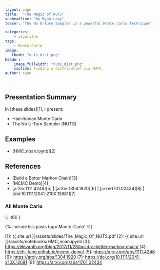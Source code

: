 ```yaml
---
layout: page
title:  "The Magic of NUTS"
subheadline: "by Ryan Levy"
teaser: "The No U-Turn Sampler is a powerful Monte Carlo Technique"

categories:
    - algorithm
tags:
    - Monte-Carlo
image:
   thumb: "nuts_dist.png"
header:
    image_fullwidth: "nuts_dist.png"
    caption: Finding a distribution via NUTS. 
author: ryan 

---
```

<!-- Page Content Starts Here -->

## Presentation Summary
In [these slides][1], I present:

  * Hamiltonian Monte Carlo  
  * The No U-Turn Sampler (NUTS) 

## Examples
  * [HMC_noan.ipynb][2]

## References
  * [Build a Better Markov Chain][3]
  * [MCMC Demo][4]  
  * [arXiv:1111.4246][5] \| [arXiv:1304.1920][6] \| [arxiv1701.02434][8] \| [doi:10.1111/2041-210X.12681][7]

### All Monte Carlo
{: .t60 }

{% include list-posts tag='Monte-Carlo' %}

[1]: {{ site.url }}/assets/slides/The_Magic_Of_NUTS.pdf
[2]: {{ site.url }}/assets/notebooks/HMC_noan.ipynb
[3]: https://elevanth.org/blog/2017/11/28/build-a-better-markov-chain/
[4]: https://chi-feng.github.io/mcmc-demo/
[5]: https://arxiv.org/abs/1111.4246
[6]: https://arxiv.org/abs/1304.1920
[7]: https://doi.org/10.1111/2041-210X.12681
[8]: https://arxiv.org/abs/1701.02434
